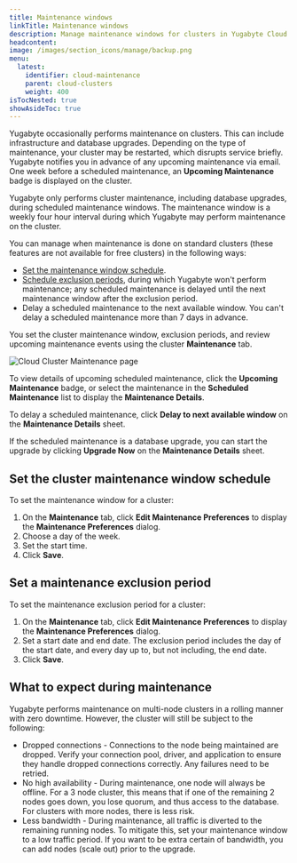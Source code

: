 ```yaml
---
title: Maintenance windows
linkTitle: Maintenance windows
description: Manage maintenance windows for clusters in Yugabyte Cloud.
headcontent:
image: /images/section_icons/manage/backup.png
menu:
  latest:
    identifier: cloud-maintenance
    parent: cloud-clusters
    weight: 400
isTocNested: true
showAsideToc: true
---
```


Yugabyte occasionally performs maintenance on clusters. This can include infrastructure and database upgrades. Depending on the type of maintenance, your cluster may be restarted, which disrupts service briefly. Yugabyte notifies you in advance of any upcoming maintenance via email. One week before a scheduled maintenance, an **Upcoming Maintenance** badge is displayed on the cluster.

Yugabyte only performs cluster maintenance, including database upgrades, during scheduled maintenance windows. The maintenance window is a weekly four hour interval during which Yugabyte may perform maintenance on the cluster.

You can manage when maintenance is done on standard clusters (these features are not available for free clusters) in the following ways:

- [Set the maintenance window schedule](#set-the-cluster-maintenance-window-schedule).
- [Schedule exclusion periods](#set-a-maintenance-exclusion-period), during which Yugabyte won't perform maintenance; any scheduled maintenance is delayed until the next maintenance window after the exclusion period.
- Delay a scheduled maintenance to the next available window. You can't delay a scheduled maintenance more than 7 days in advance.

You set the cluster maintenance window, exclusion periods, and review upcoming maintenance events using the cluster **Maintenance** tab.

![Cloud Cluster Maintenance page](/images/yb-cloud/cloud-clusters-maintenance.png)

To view details of upcoming scheduled maintenance, click the **Upcoming Maintenance** badge, or select the maintenance in the **Scheduled Maintenance** list to display the **Maintenance Details**.

To delay a scheduled maintenance, click **Delay to next available window** on the **Maintenance Details** sheet.

If the scheduled maintenance is a database upgrade, you can start the upgrade by clicking **Upgrade Now** on the **Maintenance Details** sheet.

## Set the cluster maintenance window schedule

To set the maintenance window for a cluster:

1. On the **Maintenance** tab, click **Edit Maintenance Preferences** to display the **Maintenance Preferences** dialog.
1. Choose a day of the week.
1. Set the start time.
1. Click **Save**.

## Set a maintenance exclusion period

To set the maintenance exclusion period for a cluster:

1. On the **Maintenance** tab, click **Edit Maintenance Preferences** to display the **Maintenance Preferences** dialog.
1. Set a start date and end date. The exclusion period includes the day of the start date, and every day up to, but not including, the end date.
1. Click **Save**.

## What to expect during maintenance

Yugabyte performs maintenance on multi-node clusters in a rolling manner with zero downtime. However, the cluster will still be subject to the following:

- Dropped connections - Connections to the node being maintained are dropped. Verify your connection pool, driver, and application to ensure they handle dropped connections correctly. Any failures need to be retried.
- No high availability - During maintenance, one node will always be offline. For a 3 node cluster, this means that if one of the remaining 2 nodes goes down, you lose quorum, and thus access to the database. For clusters with more nodes, there is less risk.
- Less bandwidth - During maintenance, all traffic is diverted to the remaining running nodes. To mitigate this, set your maintenance window to a low traffic period. If you want to be extra certain of bandwidth, you can add nodes (scale out) prior to the upgrade.
